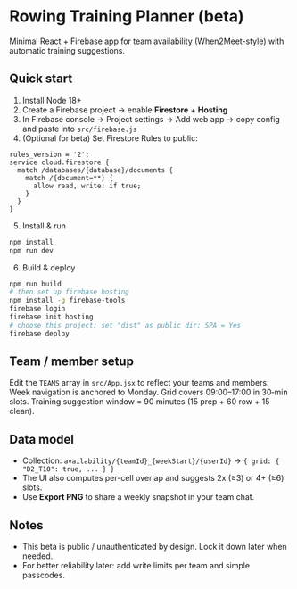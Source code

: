 # Rowing Training Planner (beta)

Minimal React + Firebase app for team availability (When2Meet-style) with automatic training suggestions.

## Quick start

1) Install Node 18+
2) Create a Firebase project → enable **Firestore** + **Hosting**
3) In Firebase console → Project settings → Add web app → copy config and paste into `src/firebase.js`
4) (Optional for beta) Set Firestore Rules to public:
```
rules_version = '2';
service cloud.firestore {
  match /databases/{database}/documents {
    match /{document=**} {
      allow read, write: if true;
    }
  }
}
```
5) Install & run
```bash
npm install
npm run dev
```
6) Build & deploy
```bash
npm run build
# then set up firebase hosting
npm install -g firebase-tools
firebase login
firebase init hosting
# choose this project; set "dist" as public dir; SPA = Yes
firebase deploy
```

## Team / member setup
Edit the `TEAMS` array in `src/App.jsx` to reflect your teams and members.
Week navigation is anchored to Monday. Grid covers 09:00–17:00 in 30‑min slots.
Training suggestion window = 90 minutes (15 prep + 60 row + 15 clean).

## Data model
- Collection: `availability/{teamId}_{weekStart}/{userId}` → `{ grid: { "D2_T10": true, ... } }`
- The UI also computes per-cell overlap and suggests 2x (≥3) or 4+ (≥6) slots.
- Use **Export PNG** to share a weekly snapshot in your team chat.

## Notes
- This beta is public / unauthenticated by design. Lock it down later when needed.
- For better reliability later: add write limits per team and simple passcodes.
